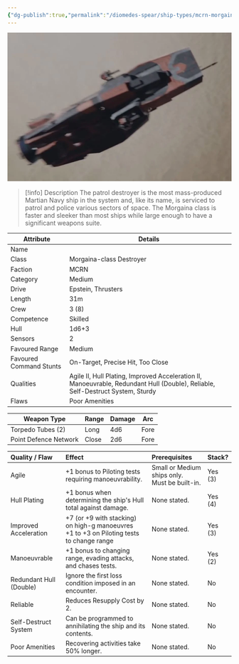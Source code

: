 ```yaml
---
{"dg-publish":true,"permalink":"/diomedes-spear/ship-types/mcrn-morgaina-class-destroyer/"}
---
```


![Morgaina.webp](/img/user/Diomedes'%20Spear/Assests/Morgaina.webp)

> [!info] Description
> The patrol destroyer is the most mass-produced Martian Navy ship in the system and, like its name, is serviced to patrol and police various sectors of space. The Morgaina class is faster and sleeker than most ships while large enough to have a significant weapons suite.

| Attribute               | Details                                                                                                                         |
| ----------------------- | ------------------------------------------------------------------------------------------------------------------------------- |
| Name                    |                                                                                                                                 |
| Class                   | Morgaina-class Destroyer                                                                                                        |
| Faction                 | MCRN                                                                                                                            |
| Category                | Medium                                                                                                                          |
| Drive                   | Epstein, Thrusters                                                                                                              |
| Length                  | 31m                                                                                                                             |
| Crew                    | 3 (8)                                                                                                                           |
| Competence              | Skilled                                                                                                                         |
| Hull                    | 1d6+3                                                                                                                           |
| Sensors                 | 2                                                                                                                               |
| Favoured Range          | Medium                                                                                                                          |
| Favoured Command Stunts | On-Target, Precise Hit, Too Close                                                                                               |
| Qualities               | Agile II, Hull Plating, Improved Acceleration II, Manoeuvrable, Redundant Hull (Double), Reliable, Self-Destruct System, Sturdy |
| Flaws                   | Poor Amenities                                                                                                                  |

| Weapon Type           | Range  | Damage | Arc  |
| --------------------- | ------ | ------ | ---- |
| Torpedo Tubes (2)     | Long   | 4d6    | Fore |
| Point Defence Network | Close  | 2d6    | Fore |

| Quality / Flaw          | Effect                                                                                      | Prerequisites                                     | Stack?  |
| :---------------------- | :------------------------------------------------------------------------------------------ | :------------------------------------------------ | :------ |
| Agile                   | +1 bonus to  Piloting tests requiring manoeuvrability.                                      | Small or Medium ships only. <br>Must be built-in. | Yes (3) |
| Hull Plating            | +1 bonus when determining the ship's Hull total against damage.                             | None stated.                                      | Yes (4) |
| Improved Acceleration   | +7 (or +9 with stacking) on high-g manoeuvres<br>+1 to +3 on Piloting tests to change range | None stated.                                      | Yes (3) |
| Manoeuvrable            | +1 bonus to changing range, evading attacks, and chases tests.                              | None stated.                                      | Yes (2) |
| Redundant Hull (Double) | Ignore the first loss condition imposed in an encounter.                                    | None stated.                                      | No      |
| Reliable                | Reduces Resupply Cost by 2.                                                                 | None stated.                                      | No      |
| Self-Destruct System    | Can be programmed to annihilating the ship and its contents.                                | None stated.                                      | No      |
| Poor Amenities          | Recovering activities take 50% longer.                                                      | None stated.                                      | No      |
